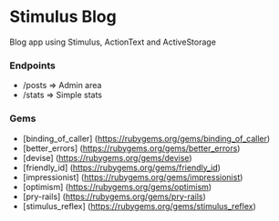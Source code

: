 # Stimulus Blog

Blog app using Stimulus, ActionText and ActiveStorage

### Endpoints

- /posts => Admin area
- /stats => Simple stats

### Gems

- [binding_of_caller] (https://rubygems.org/gems/binding_of_caller)
- [better_errors] (https://rubygems.org/gems/better_errors)
- [devise] (https://rubygems.org/gems/devise)
- [friendly_id] (https://rubygems.org/gems/friendly_id)
- [impressionist] (https://rubygems.org/gems/impressionist)
- [optimism] (https://rubygems.org/gems/optimism)
- [pry-rails] (https://rubygems.org/gems/pry-rails)
- [stimulus_reflex] (https://rubygems.org/gems/stimulus_reflex)
